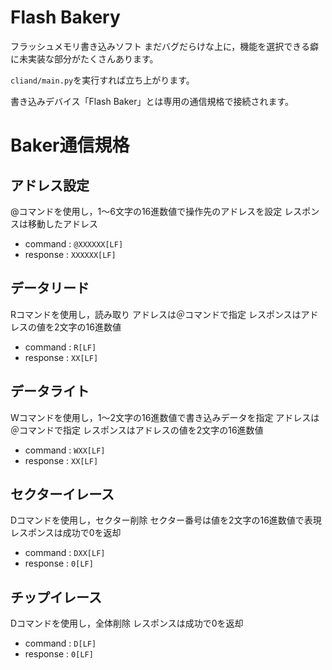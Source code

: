 # Flash Bakery
フラッシュメモリ書き込みソフト
まだバグだらけな上に，機能を選択できる癖に未実装な部分がたくさんあります。

`cliand/main.py`を実行すれば立ち上がります。

書き込みデバイス「Flash Baker」とは専用の通信規格で接続されます。

# Baker通信規格

## アドレス設定
@コマンドを使用し，1～6文字の16進数値で操作先のアドレスを設定
レスポンスは移動したアドレス

- command : `@XXXXXX[LF]`
- response : `XXXXXX[LF]`

## データリード
Rコマンドを使用し，読み取り
アドレスは＠コマンドで指定
レスポンスはアドレスの値を2文字の16進数値
- command : `R[LF]`
- response : `XX[LF]`
  
## データライト
Wコマンドを使用し，1～2文字の16進数値で書き込みデータを指定
アドレスは＠コマンドで指定
レスポンスはアドレスの値を2文字の16進数値
- command : `WXX[LF]`
- response : `XX[LF]`

## セクターイレース
Dコマンドを使用し，セクター削除
セクター番号は値を2文字の16進数値で表現
レスポンスは成功で0を返却
- command : `DXX[LF]`
- response : `0[LF]`

## チップイレース
Dコマンドを使用し，全体削除
レスポンスは成功で0を返却
- command : `D[LF]`
- response : `0[LF]`
